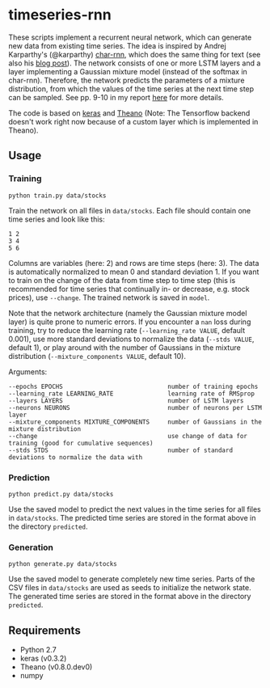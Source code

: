 # timeseries-rnn

These scripts implement a recurrent neural network, which can generate new data from existing time series. The idea is inspired by Andrej Karparthy's (@karparthy) [char-rnn](http://karpathy.github.io/2015/05/21/rnn-effectiveness/), which does the same thing for text (see also his [blog post](http://karpathy.github.io/2015/05/21/rnn-effectiveness/)). The network consists of one or more LSTM layers and a layer implementing a Gaussian mixture model (instead of the softmax in char-rnn). Therefore, the network predicts the parameters of a mixture distribution, from which the values of the time series at the next time step can be sampled. See pp. 9-10 in my report [here](https://github.com/jrieke/lstm-biology/blob/master/Project%20Report.pdf) for more details. 

The code is based on [keras](http://keras.io/) and [Theano](http://deeplearning.net/software/theano/) (Note: The Tensorflow backend doesn't work right now because of a custom layer which is implemented in Theano). 

## Usage


### Training

	python train.py data/stocks

Train the network on all files in `data/stocks`. Each file should contain one time series and look like this: 

	1 2
	3 4
	5 6

Columns are variables (here: 2) and rows are time steps (here: 3). The data is automatically normalized to mean 0 and standard deviation 1. If you want to train on the change of the data from time step to time step (this is recommended for time series that continually in- or decrease, e.g. stock prices), use `--change`. The trained network is saved in `model`. 

Note that the network architecture (namely the Gaussian mixture model layer) is quite prone to numeric errors. If you encounter a `nan` loss during training, try to reduce the learning rate (`--learning_rate VALUE`, default 0.001), use more standard deviations to normalize the data (`--stds VALUE`, default 1), or play around with the number of Gaussians in the mixture distribution (`--mixture_components VALUE`, default 10).

Arguments:

	--epochs EPOCHS                             number of training epochs
	--learning_rate LEARNING_RATE               learning rate of RMSprop
	--layers LAYERS                             number of LSTM layers
	--neurons NEURONS                           number of neurons per LSTM layer
	--mixture_components MIXTURE_COMPONENTS     number of Gaussians in the mixture distribution
	--change                                    use change of data for training (good for cumulative sequences)
	--stds STDS                                 number of standard deviations to normalize the data with


### Prediction

	python predict.py data/stocks

Use the saved model to predict the next values in the time series for all files in `data/stocks`. The predicted time series are stored in the format above in the directory `predicted`. 


### Generation

	python generate.py data/stocks

Use the saved model to generate completely new time series. Parts of the CSV files in `data/stocks` are used as seeds to initialize the network state. The generated time series are stored in the format above in the directory `predicted`. 


## Requirements

- Python 2.7
- keras (v0.3.2)
- Theano (v0.8.0.dev0)
- numpy